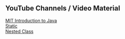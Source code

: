 <h2>YouTube Channels / Video Material</h2>
<p>
  <a href="https://www.youtube.com/watch?v=f18OTVaHrvE&index=11&list=PLXqaWKDQpdPn4UJ2fOFxl6Yl_DC51FFUL"> MIT Introduction to Java</a><br>
  <a href="https://www.javatpoint.com/static-keyword-in-java"> Static </a><br>
  <a href="https://docs.oracle.com/javase/tutorial/java/javaOO/nested.html"> Nested Class </a>
</p>
